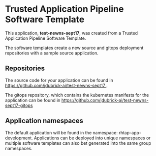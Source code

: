 # Trusted Application Pipeline Software Template

This application, **test-newns-sept17**, was created from a Trusted Application Pipeline Software Template.

The software templates create a new source and gitops deployment repositories with a sample source application. 

## Repositories

The source code for your application can be found in [https://github.com/jdubrick-ai/test-newns-sept17 ](https://github.com/jdubrick-ai/test-newns-sept17 ).
 
The gitops repository, which contains the kubernetes manifests for the application can be found in 
[https://github.com/jdubrick-ai/test-newns-sept17-gitops ](https://github.com/jdubrick-ai/test-newns-sept17-gitops ) 

## Application namespaces 

The default application will be found in the namespace: rhtap-app-development. Applications can be deployed into unique namespaces or multiple software templates can also bet generated into the same group namespaces.  